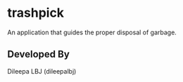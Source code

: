 # trashpick
 An application that guides the proper disposal of garbage.
 
## Developed By
 Dileepa LBJ (dileepalbj)
